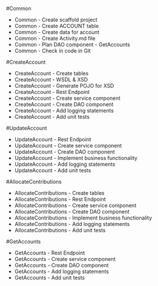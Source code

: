 #Common
* Common - Create scaffold project
* Common - Create ACCOUNT table
* Common - Create data for account
* Common - Create Activity.md file
* Common - Plan DAO component - GetAccounts
* Common - Check in code in Git

#CreateAccount
* CreateAccount - Create tables
* CreateAccount - WSDL & XSD
* CreateAccount - Generate POJO for XSD
* CreateAccount - Rest Endpoint
* CreateAccount - Create service component
* CreateAccount - Create DAO component
* CreateAccount - Add logging statements
* CreateAccount - Add unit tests

#UpdateAccount
* UpdateAccount - Rest Endpoint
* UpdateAccount - Create service component
* UpdateAccount - Create DAO component
* UpdateAccount - Implement business functionality
* UpdateAccount - Add logging statements
* UpdateAccount - Add unit tests

#AllocateContributions
* AllocateContributions - Create tables
* AllocateContributions - Rest Endpoint
* AllocateContributions - Create service component
* AllocateContributions - Create DAO component
* AllocateContributions - Implement business functionality
* AllocateContributions - Add logging statements
* AllocateContributions - Add unit tests

#GetAccounts
* GetAccounts - Rest Endpoint
* GetAccounts - Create service component
* GetAccounts - Create DAO component
* GetAccounts - Add logging statements
* GetAccounts - Add unit tests